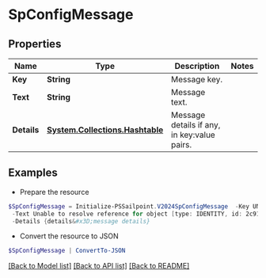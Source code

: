 # SpConfigMessage
## Properties

Name | Type | Description | Notes
------------ | ------------- | ------------- | -------------
**Key** | **String** | Message key. | 
**Text** | **String** | Message text. | 
**Details** | [**System.Collections.Hashtable**](AnyType.md) | Message details if any, in key:value pairs. | 

## Examples

- Prepare the resource
```powershell
$SpConfigMessage = Initialize-PSSailpoint.V2024SpConfigMessage  -Key UNKNOWN_REFERENCE_RESOLVER `
 -Text Unable to resolve reference for object [type: IDENTITY, id: 2c91808c746e9c9601747d6507332ecz, name: random identity] `
 -Details {details&#x3D;message details}
```

- Convert the resource to JSON
```powershell
$SpConfigMessage | ConvertTo-JSON
```

[[Back to Model list]](../README.md#documentation-for-models) [[Back to API list]](../README.md#documentation-for-api-endpoints) [[Back to README]](../README.md)

